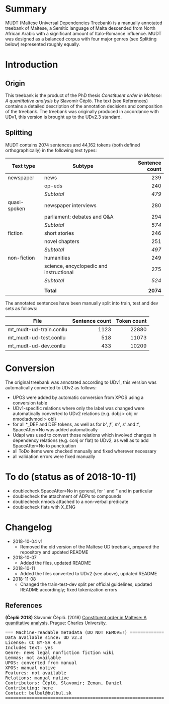 # Summary
MUDT (Maltese Universal Dependencies Treebank) is a manually annotated treebank of Maltese, a Semitic language of Malta descended from North African Arabic with a significant amount of Italo-Romance influence.
MUDT was designed as a balanced corpus with four major genres (see Splitting below) represented roughly equally.

# Introduction
## Origin
This treebank is the product of the PhD thesis *Constituent order in Maltese: A quantitative analysis* by Slavomír Čéplö. The text (see References) contains a detailed description of the annotation decisions and composition of the treebank.
The treebank was originally produced in accordance with UDv1, this version is brought up to the UDv2.3 standard.

## Splitting
MUDT contains 2074 sentences and 44,162 tokens (both defined orthographically) in the following text types:

| Text type    | Subtype                                 | Sentence count |
|--------------|-----------------------------------------|---------------:|
| newspaper    | news                                    | 239            |
|              | op-eds                                  | 240            |
|              | *Subtotal*                              | *479*          |
| quasi-spoken | newspaper interviews                    | 280            |
|              | parliament: debates and Q&A             | 294            |
|              | *Subtotal*                              | *574*          |
| fiction      | short stories                           | 246            |
|              | novel chapters                          | 251            |
|              | *Subtotal*                              | *497*          |
| non-fiction  | humanities                              | 249            |
|              | science, encyclopedic and instructional | 275            |
|              | *Subtotal*                              | *524*          |
|              |                                         |                |
|              | **Total**                               | **2074**       |

The annotated sentences have been manually split into train, test and dev sets as follows:

| File                           | Sentence count | Token count |
|--------------------------------|---------------:|------------:|
| mt_mudt-ud-train.conllu        | 1123           | 22880       |
| mt_mudt-ud-test.conllu         | 518            | 11073        |
| mt_mudt-ud-dev.conllu          | 433            | 10209        |

# Conversion
The original treebank was annotated according to UDv1, this version was automatically converted to UDv2 as follows:
- UPOS were added by automatic conversion from XPOS using a conversion table
- UDv1-specific relations where only the label was changed were automatically converted to UDv2 relations (e.g. dobj > obj or nmod:advmod > obl)
- for all \*_DEF and DEF tokens, as well as for *b'*, *f'*, *m'*, *s'* and *t'*, SpaceAfter=No was added automatically
- Udapi was used to convert those relations which involved changes in dependency relations (e.g. conj or flat) to UDv2, as well as to add SpaceAfter=No to punctuation
- all ToDo items were checked manually and fixed wherever necessary
- all validation errors were fixed manually

# To do (status as of 2018-10-11)
- doublecheck SpaceAfter=No in general, for \' and \" and in particular
- doublecheck the attachment of ADPs to compounds
- doublecheck nmods attached to a non-verbal predicate
- doublecheck flats with X_ENG


# Changelog
* 2018-10-04 v1
	* Removed the old version of the Maltese UD treebank, prepared the repository and updated README
* 2018-10-07 
	* Added the files, updated README
* 2018-10-11
	* Added the files converted to UDv2 (see above), updated README
* 2018-11-08
	* Changed the train-test-dev split per official guidelines, updated README accordingly; fixed tokenization errors

## References
**(Čéplö 2018)** Slavomír Čéplö. (2018) [Constituent order in Maltese: A quantitative analysis](http://www.bulbul.sk/phd/Text/Slavomir_Ceplo-text.pdf). Prague: Charles University.


<pre>
=== Machine-readable metadata (DO NOT REMOVE!) ================================
Data available since: UD v2.3
License: CC BY-SA 4.0
Includes text: yes
Genre: news legal nonfiction fiction wiki
Lemmas: not available
UPOS: converted from manual
XPOS: manual native
Features: not available
Relations: manual native
Contributors: Čéplö, Slavomír; Zeman, Daniel
Contributing: here
Contact: bulbul@bulbul.sk
===============================================================================
</pre>
